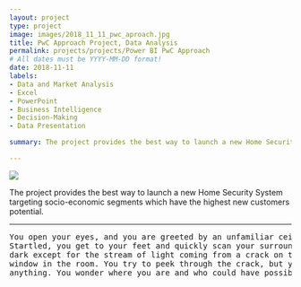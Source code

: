 ```yaml
---
layout: project
type: project
image: images/2018_11_11_pwc_aproach.jpg
title: PwC Approach Project, Data Analysis
permalink: projects/projects/Power BI PwC Approach 
# All dates must be YYYY-MM-DD format!
date: 2018-11-11
labels:
- Data and Market Analysis
- Excel
- PowerPoint
- Business Intelligence
- Decision-Making
- Data Presentation

summary: The project provides the best way to launch a new Home Security System targeting socio-economic segments which have the highest new customers potential. The project is a result of an in-depth analysis of the customer data including several variables as a collected survey questions in 6759 markets of US cities/regions. 

---
```


<img class="ui image" src="{{ site.baseurl }}/images/cotton-header.png">

The project provides the best way to launch a new Home Security System targeting socio-economic segments which have the highest new customers potential.

<hr>

<pre>
You open your eyes, and you are greeted by an unfamiliar ceiling.
Startled, you get to your feet and quickly scan your surroundings. It's
dark except for the stream of light coming from a crack on the only boarded
window in the room. You try to peek through the crack, but you cannot see
anything. You wonder where you are and who could have possibly brought you here.
